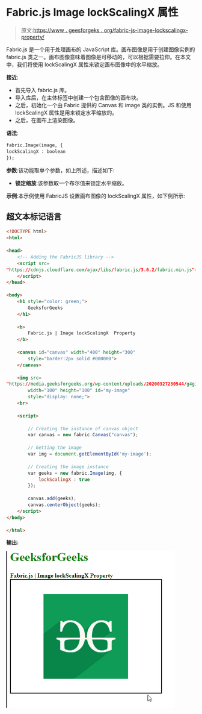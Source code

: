 # Fabric.js Image lockScalingX 属性

> 原文:[https://www . geesforgeks . org/fabric-js-image-lockscalingx-property/](https://www.geeksforgeeks.org/fabric-js-image-lockscalingx-property/)

Fabric.js 是一个用于处理画布的 JavaScript 库。画布图像是用于创建图像实例的 fabric.js 类之一。画布图像意味着图像是可移动的，可以根据需要拉伸。在本文中，我们将使用 lockScalingX 属性来锁定画布图像中的水平缩放。

**接近**:

*   首先导入 fabric.js 库。
*   导入库后，在主体标签中创建一个包含图像的画布块。
*   之后，初始化一个由 Fabric 提供的 Canvas 和 image 类的实例。JS 和使用 lockScalingX 属性是用来锁定水平缩放的。
*   之后，在画布上渲染图像。

**语法**:

```html
fabric.Image(image, {
lockScalingX : boolean
});
```

**参数**:该功能取单个参数，如上所述，描述如下:

*   **锁定缩放**:该参数取一个布尔值来锁定水平缩放。

**示例**:本示例使用 FabricJS 设置画布图像的 lockScalingX 属性，如下例所示:

## 超文本标记语言

```html
<!DOCTYPE html> 
<html> 

<head> 
    <!-- Adding the FabricJS library -->
    <script src= 
"https://cdnjs.cloudflare.com/ajax/libs/fabric.js/3.6.2/fabric.min.js"> 
    </script> 
</head> 

<body> 
    <h1 style="color: green;"> 
        GeeksforGeeks 
    </h1> 

    <b> 
        Fabric.js | Image lockScalingX  Property 
    </b> 

    <canvas id="canvas" width="400" height="300"
        style="border:2px solid #000000"> 
    </canvas> 

    <img src= 
"https://media.geeksforgeeks.org/wp-content/uploads/20200327230544/g4gicon.png"
        width="100" height="100" id="my-image"
        style="display: none;"> 
    <br> 

    <script> 

        // Creating the instance of canvas object 
        var canvas = new fabric.Canvas("canvas"); 

        // Getting the image 
        var img = document.getElementById('my-image'); 

        // Creating the image instance 
        var geeks = new fabric.Image(img, {
            lockScalingX : true
        }); 

        canvas.add(geeks); 
        canvas.centerObject(geeks); 
    </script> 
</body> 

</html>
```

**输出:**

![](img/3d9a82fda86183976ca9b8273bfa3814.png)
